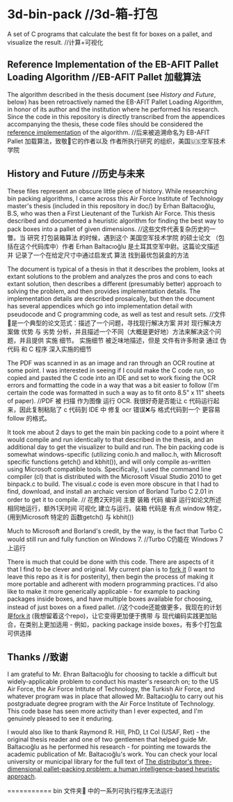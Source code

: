 3d-bin-pack //3d-箱-打包
===========

A set of C programs that calculate the best fit for boxes on a pallet, and visualize the result.  //计算+可视化

Reference Implementation of the EB-AFIT Pallet Loading Algorithm  //EB-AFIT Pallet 加载算法
----------------------------------------------------------------

The algorithm described in the thesis document (see *History and Future*, below) has been retroactively named the EB-AFIT Pallet Loading Algorithm, in honor of its author and the institution where he performed his research.  Since the code in this repository is directly transcribed from the appendices accompanying the thesis, these code files should be considered the [reference implementation](https://en.wikipedia.org/wiki/Reference_implementation) of the algorithm.  //后来被追溯命名为 EB-AFIT Pallet 加载算法，致敬🫡它的作者以及 作者所执行研究 的组织，美国🇺🇸空军技术学院 

History and Future  //历史与未来
------------------

These files represent an obscure little piece of history. While researching bin packing algorithms, I came across this Air Force Institute of Technology master's thesis (included in this repository in doc/) by Erhan Baltacıoğlu, B.S, who was then a First Lieutenant of the Turkish Air Force. This thesis described and documented a heuristic algorithm for finding the best way to pack boxes into a pallet of given dimensions.  //这些文件代表复杂历史的一瞥。当 研究 打包装箱算法 的时候，遇到这个 美国空军技术学院 的硕士论文 （包括在这个代码库中）作者 Erhan Baltacıoğlu 是土耳其空军中尉。这篇论文描述 并 记录了一个在给定尺寸中通过启发式 算法 找到最优包装盒的方法

The document is typical of a thesis in that it describes the problem, looks at extant solutions to the problem and analyzes the pros and cons to each extant solution, then describes a different (presumably better) approach to solving the problem, and then provides implementation details.  The implementation details are described prosaically, but then the document has several appendices which go into implementation detail with pseudocode and C programming code, as well as test and result sets. //文件📃是一个典型的论文范式：描述了一个问题，寻找现行解决方案 并对 现行解决方案做 优势 与 劣势 分析，并且描述一个不同（大概是更好地）方法来解决这个问题，并且提供 实施 细节。 实施细节 被乏味地描述，但是 文件有许多附录 通过 伪代码 和 C 程序 深入实施的细节

The PDF was scanned in as an image and ran through an OCR routine at some point.  I was interested in seeing if I could make the C code run, so copied and pasted the C code into an IDE and set to work fixing the OCR errors and formatting the code in a way that was a bit easier to follow (I'm certain the code was formatted in such a way as to fit onto 8.5" x 11" sheets of paper). //PDF 被 扫描 作为图像 运行 OCR. 我很好奇是否能让 c 代码运行起来，因此复制粘贴了 c 代码到 IDE 中 修复 ocr 错误❌与 格式代码到一个 更容易 follow 的格式。

It took me about 2 days to get the main bin packing code to a point where it would compile and run identically to that described in the thesis, and an additional day to get the visualizer to build and run.  The bin packing code is somewhat windows-specific (utilizing conio.h and malloc.h, with Microsoft specific functions getch() and kbhit()), and will only compile as-written using Microsoft compatible tools.  Specifically, I used the command line compiler (cl) that is distributed with the Microsoft Visual Studio 2010 to get binpack.c to build. The visual.c code is even more obscure in that I had to find, download, and install an archaic version of Borland Turbo C 2.01 in order to get it to compile. // 花费2天时间 主要 装箱 代码 编译 运行如论文所述 相同地运行，额外1天时间 可视化 建立与运行。装箱 代码是 有点 window 特定，(用到Microsoft 特定的 函数getch() 与 kbhit())

Much to Microsoft and Borland's credit, by the way, is the fact that Turbo C would still run and fully function on Windows 7. //Turbo C仍能在 Windows 7上运行

There is much that could be done with this code.  There are aspects of it that I find to be clever and original.  My current plan is to [fork it](https://github.com/thebitpusher/boxologic) (I want to leave this repo as it is for posterity), then begin the process of making it more portable and adherent with modern programming practices.  I'd also like to make it more generically applicable - for example to packing packages inside boxes, and have multiple boxes available for choosing, instead of just boxes on a fixed pallet. //这个code还能做更多，我现在的计划是[fork it](https://github.com/thebitpusher/boxologic) (我想留着这个repo)，让它变得更加便于携带 与 现代编码实践更加贴合，在类别上更加适用 - 例如，packing package inside boxes，有多个打包盒可供选择

Thanks  //致谢
------

I am grateful to Mr. Ehran Baltacıoğlu for choosing to tackle a difficult but widely-applicable problem to conduct his master's research on; to the US Air Force, the Air Force Intitute of Technology, the Turkish Air Force, and whatever program was in place that allowed Mr. Baltacıoğlu to carry out his postgraduate degree program with the Air Force Institute of Technology.  This code base has seen more activity than I ever expected, and I'm genuinely pleased to see it enduring.

I would also like to thank Raymond R. Hill, PhD, Lt Col (USAF, Ret) - the original thesis reader and one of two gentlemen that helped guide Mr. Baltacıoğlu as he performed his research - for pointing me towards the academic publication of Mr. Baltacıoğlu's work. You can check your local university or municipal library for the full text of [The distributor's three-dimensional pallet-packing problem: a human intelligence-based heuristic approach](http://www.inderscience.com/dev/search/index.php?mainAction=search&action=record&rec_id=9300&prevQuery=&ps=10&m=or).

===========
bin 文件夹📁 中的一系列可执行程序无法运行
